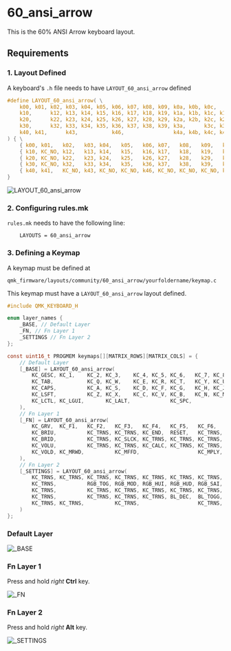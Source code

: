 # 60_ansi_arrow

This is the 60% ANSI Arrow keyboard layout. 

## Requirements

### 1. Layout Defined

A keyboard's `.h` file needs to have `LAYOUT_60_ansi_arrow` defined

```c
#define LAYOUT_60_ansi_arrow( \
    k00, k01, k02, k03, k04, k05, k06, k07, k08, k09, k0a, k0b, k0c,      k0e, \
    k10,      k12, k13, k14, k15, k16, k17, k18, k19, k1a, k1b, k1c, k1d, k1e, \
    k20,      k22, k23, k24, k25, k26, k27, k28, k29, k2a, k2b, k2c, k2d,      \
    k30,      k32, k33, k34, k35, k36, k37, k38, k39, k3a,      k3c, k3d, k3e, \
    k40, k41,      k43,           k46,                k4a, k4b, k4c, k4d, k4e  \
) { \
    { k00, k01,   k02,   k03, k04,   k05,   k06, k07,   k08,   k09,   k0a, k0b,   k0c, KC_NO, k0e   }, \
    { k10, KC_NO, k12,   k13, k14,   k15,   k16, k17,   k18,   k19,   k1a, k1b,   k1c, k1d,   k1e   }, \
    { k20, KC_NO, k22,   k23, k24,   k25,   k26, k27,   k28,   k29,   k2a, k2b,   k2c, k2d,   KC_NO }, \
    { k30, KC_NO, k32,   k33, k34,   k35,   k36, k37,   k38,   k39,   k3a, KC_NO, k3c, k3d,   k3e   }, \
    { k40, k41,   KC_NO, k43, KC_NO, KC_NO, k46, KC_NO, KC_NO, KC_NO, k4a, k4b,   k4c, k4d,   k4e   }  \
}
```

![LAYOUT_60_ansi_arrow](https://raw.githubusercontent.com/mrsendyyk/my_qmk/master/dz60/assets/layout-60-ansi-arrow.png)

### 2. Configuring rules.mk

`rules.mk` needs to have the following line:

        LAYOUTS = 60_ansi_arrow

### 3. Defining a Keymap

A keymap must be defined at         

    qmk_firmware/layouts/community/60_ansi_arrow/yourfoldername/keymap.c

This keymap must have a `LAYOUT_60_ansi_arrow` layout defined.

```c
#include QMK_KEYBOARD_H

enum layer_names {
    _BASE, // Default Layer
    _FN, // Fn Layer 1
    _SETTINGS // Fn Layer 2
};

const uint16_t PROGMEM keymaps[][MATRIX_ROWS][MATRIX_COLS] = {  
    // Default Layer
    [_BASE] = LAYOUT_60_ansi_arrow(
        KC_GESC, KC_1,    KC_2, KC_3,    KC_4, KC_5, KC_6,   KC_7, KC_8, KC_9,    KC_0,           KC_MINS,        KC_EQL,           KC_BSPC,
        KC_TAB,           KC_Q, KC_W,    KC_E, KC_R, KC_T,   KC_Y, KC_U, KC_I,    KC_O,           KC_P,           KC_LBRC, KC_RBRC, KC_BSLS,
        KC_CAPS,          KC_A, KC_S,    KC_D, KC_F, KC_G,   KC_H, KC_J, KC_K,    KC_L,           KC_SCLN,        KC_QUOT, KC_ENT,
        KC_LSFT,          KC_Z, KC_X,    KC_C, KC_V, KC_B,   KC_N, KC_M, KC_COMM, KC_DOT,                         KC_RSFT, KC_UP,   KC_SLSH,
        KC_LCTL, KC_LGUI,       KC_LALT,             KC_SPC,                      LT(2, KC_RALT), LT(1, KC_RCTL), KC_LEFT, KC_DOWN, KC_RGHT
    ),
    // Fn Layer 1
    [_FN] = LAYOUT_60_ansi_arrow(
        KC_GRV,  KC_F1,   KC_F2,   KC_F3,   KC_F4,   KC_F5,   KC_F6,   KC_F7,   KC_F8,   KC_F9,   KC_F10,  KC_F11,  KC_F12,           KC_DEL,
        KC_BRIU,          KC_TRNS, KC_TRNS, KC_END,  RESET,   KC_TRNS, KC_TRNS, KC_TRNS, KC_INS,  KC_TRNS, KC_PSCR, KC_TRNS, KC_TRNS, KC_EJCT,
        KC_BRID,          KC_TRNS, KC_SLCK, KC_TRNS, KC_TRNS, KC_TRNS, KC_HOME, KC_TRNS, KC_TRNS, KC_TRNS, KC_TRNS, KC_TRNS, KC_MUTE,
        KC_VOLU,          KC_TRNS, KC_TRNS, KC_CALC, KC_TRNS, KC_TRNS, KC_NLCK, KC_MAIL, KC_TRNS, KC_TRNS,          KC_PAUS, KC_PGUP, KC_TRNS,
        KC_VOLD, KC_MRWD,          KC_MFFD,                   KC_MPLY,                            KC_MSTP, KC_TRNS, KC_MPRV, KC_PGDN, KC_MNXT
    ),
    // Fn Layer 2
    [_SETTINGS] = LAYOUT_60_ansi_arrow(
        KC_TRNS, KC_TRNS, KC_TRNS, KC_TRNS, KC_TRNS, KC_TRNS, KC_TRNS, KC_TRNS, KC_TRNS, KC_TRNS, KC_TRNS, KC_TRNS, KC_TRNS,          KC_TRNS,
        KC_TRNS,          RGB_TOG, RGB_MOD, RGB_HUI, RGB_HUD, RGB_SAI, RGB_SAD, RGB_VAI, RGB_VAD, KC_TRNS, KC_TRNS, KC_TRNS, KC_TRNS, KC_TRNS,
        KC_TRNS,          KC_TRNS, KC_TRNS, KC_TRNS, KC_TRNS, KC_TRNS, KC_TRNS, KC_TRNS, KC_TRNS, KC_TRNS, KC_TRNS, KC_TRNS, KC_TRNS,
        KC_TRNS,          KC_TRNS, KC_TRNS, KC_TRNS, BL_DEC,  BL_TOGG, BL_INC,  BL_STEP, KC_TRNS, KC_TRNS,          KC_TRNS, KC_TRNS, KC_TRNS,
        KC_TRNS, KC_TRNS,          KC_TRNS,                   KC_TRNS,                            KC_TRNS, KC_TRNS, KC_TRNS, KC_TRNS, KC_TRNS
    )
};
```

### Default Layer

![_BASE](https://raw.githubusercontent.com/mrsendyyk/my_qmk/master/dz60/assets/layout-60-ansi-arrow-keymap---layer-0.png)

### Fn Layer 1

Press and hold *right* **Ctrl** key.

![_FN](https://raw.githubusercontent.com/mrsendyyk/my_qmk/master/dz60/assets/layout-60-ansi-arrow-keymap---layer-1.png)

### Fn Layer 2

Press and hold *right* **Alt** key.

![_SETTINGS](https://raw.githubusercontent.com/mrsendyyk/my_qmk/master/dz60/assets/layout-60-ansi-arrow-keymap---layer-2.png)
